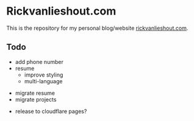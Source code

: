# Rickvanlieshout.com

This is the repository for my personal blog/website [rickvanlieshout.com](https://rickvanlieshout.com).

## Todo

- add phone number
- resume
  - improve styling
  - multi-language

<!-- migrations -->

- migrate resume
- migrate projects

<!-- optional stuff -->

- release to cloudflare pages?

